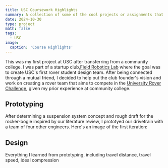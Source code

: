 ```yaml
---
title: USC Coursework Highlights
summary: A collection of some of the cool projects or assignments that I enjoyed and gained a ton of insight from.
date: 2024-10-30
type: project
math: false
tags:
  - USC
image:
  caption: 'Course Highlights'
---
```



This was my first project at USC after transferring from a community college. I was part of a startup club,[Field Robotics Lab](https://www.linkedin.com/company/field-robotics-lab/) where the goal was to create USC's first rover student design team. After being connected through a mutual friend, I decided to help out the club founder's vision and work on creating a rover team that aims to compete in the [University Rover Challenge](https://urc.marssociety.org/), given my prior experience at community college.


## Prototyping
After determining a suspension system concept and rough draft for the rocker-bogie inspired by our literature review, I prototyed our drivetrain with a team of four other engineers. Here's an image of the first iteration:


## Design
Everything I learned from prototyping, including travel distance, travel speed, ideal compression